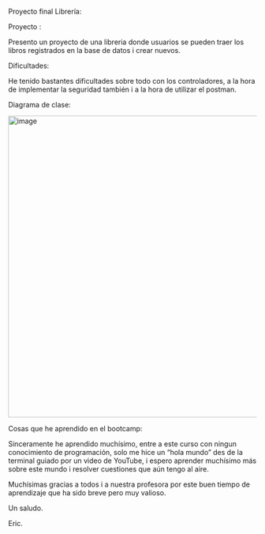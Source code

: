 Proyecto final Librería: 

  

Proyecto : 

Presento un proyecto de una libreria donde usuarios se pueden traer los libros registrados en la base de datos i crear nuevos. 

 

Dificultades: 

He tenido bastantes dificultades sobre todo con los controladores, a la hora de implementar la seguridad también i a la hora de utilizar el postman. 


Diagrama de clase:

<img width="611" alt="image" src="https://github.com/user-attachments/assets/1965fa61-03cd-40a0-b5a5-5f3461b139e6">



 
 Cosas que he aprendido en el bootcamp: 

Sinceramente he aprendido muchísimo, entre a este curso con ningun conocimiento de programación, solo me hice un “hola mundo” des de la terminal guiado por un video de YouTube, i espero aprender muchísimo más sobre este mundo i resolver cuestiones que aún tengo al aire. 

 

Muchísimas gracias a todos i a nuestra profesora por este buen tiempo de aprendizaje que ha sido breve pero muy valioso. 

 

Un saludo. 

 

Eric. 

 
